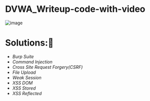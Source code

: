 # DVWA_Writeup-code-with-video
![image](https://user-images.githubusercontent.com/86682458/209192935-ed361e7c-99a8-443a-8794-30112c50c974.png)

<h1>Solutions:🎯</h1>

<p><i>

<ul>
  <li>Burp Suite</li>
  <li>Command Injection</li>
  <li>Cross Site Request Forgery(CSRF)</li>
  <li>File Upload</li>
  <li>Weak Session</li>
  <li>XSS DOM</li>
  <li>XSS Stored</li>
  <li>XSS Reflected</li>
</ul>  

</i></p>
